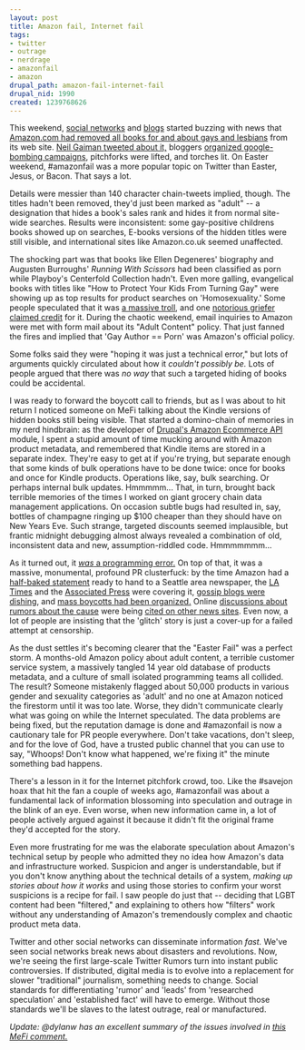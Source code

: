 ```yaml
--- 
layout: post
title: Amazon fail, Internet fail
tags: 
- twitter
- outrage
- nerdrage
- amazonfail
- amazon
drupal_path: amazon-fail-internet-fail
drupal_nid: 1990
created: 1239768626
---
```

This weekend, <a href="http://search.twitter.com/search?q=%23amazonfail">social networks</a> and <a href="http://community.livejournal.com/meta_writer/11992.html">blogs</a> started buzzing with news that <a href="http://markprobst.livejournal.com/15293.html">Amazon.com had removed all books for and about gays and lesbians</a> from its web site. <a href="http://twitter.com/neilhimself/status/1503707181">Neil Gaiman tweeted about it,</a> bloggers <a href="http://www.smartbitchestrashybooks.com/index.php/weblog/comments/amazon-rank/">organized google-bombing campaigns</a>, pitchforks were lifted, and torches lit. On Easter weekend, #amazonfail was a more popular topic on Twitter than Easter, Jesus, or Bacon. That says a lot.

Details were messier than 140 character chain-tweets implied, though. The titles hadn't been removed, they'd just been marked as "adult" -- a designation that hides a book's sales rank and hides it from normal site-wide searches. Results were inconsistent: some gay-positive childrens books showed up on searches, E-books versions of the hidden titles were still visible, and international sites like Amazon.co.uk seemed unaffected.

The shocking part was that books like Ellen Degeneres' biography and Augusten Burroughs' <em>Running With Scissors</em> had been classified as porn while Playboy's Centerfold Collection hadn't. Even more galling, evangelical books with titles like "How to Protect Your Kids From Turning Gay" were showing up as top results for product searches on 'Homosexuality.' Some people speculated that it was <a href="http://tehdely.livejournal.com/88823.html">a massive troll</a>, and one <a href="http://community.livejournal.com/brutal_honesty/3168992.html">notorious griefer claimed credit</a> for it. During the chaotic weekend, email inquiries to Amazon were met with form mail about its "Adult Content" policy. That just fanned the fires and implied that 'Gay Author == Porn' was Amazon's official policy.

Some folks said they were "hoping it was just a technical error," but lots of arguments quickly circulated about how it <em>couldn't possibly be.</em> Lots of people argued that there was <em>no way</em> that such a targeted hiding of books could be accidental.

I was ready to forward the boycott call to friends, but as I was about to hit return I noticed someone on MeFi talking about the Kindle versions of hidden books still being visible. That started a domino-chain of memories in my nerd hindbrain: as the developer of <a href="http://drupal.org/project/amazon">Drupal's Amazon Ecommerce API</a> module, I spent a stupid amount of time mucking around with Amazon product metadata, and remembered that Kindle items are stored in a separate index. They're easy to get at if you're trying, but separate enough that some kinds of bulk operations have to be done twice: once for books and once for Kindle products. Operations like, say, bulk searching. Or perhaps internal bulk updates. Hmmmmm... That, in turn, brought back terrible memories of the times I worked on giant grocery chain data management applications. On occasion subtle bugs had resulted in, say, bottles of champagne ringing up $100 cheaper than they should have on New Years Eve. Such strange, targeted discounts seemed implausible, but frantic midnight debugging almost always revealed a combination of old, inconsistent data and new, assumption-riddled code. Hmmmmmmm...

As it turned out, it <a href="http://slog.thestranger.com/slog/archives/2009/04/13/re-amazon-and-the-gay-french-glitch-mike-daisey-responds"><em>was</em> a programming error.</a> On top of that, it was a massive, monumental, profound PR clusterfuck: by the time Amazon had a <a href="http://blog.seattlepi.com/amazon/archives/166329.asp">half-baked statement</a> ready to hand to a Seattle area newspaper, the <a href="http://latimesblogs.latimes.com/jacketcopy/2009/04/amazon-deranks-gayfriendly-books-the-twitterverse-notices.html">LA Times</a> and the <a href="http://news.yahoo.com/s/ap/20090413/ap_on_en_ot/books_amazon">Associated Press</a> were covering it, <a href="http://gawker.com/5209136/these-books-too-gay-for-amazon?skyline=true&s=x">gossip blogs were dishing</a>, and <a href="http://blogout.justout.com/?p=7412">mass boycotts had been organized.</a> Online <a href="http://www.metafilter.com/80791/AmazonFAIL">discussions about rumors about the cause</a> were being <a href="http://www.dailykos.com/storyonly/2009/4/13/125529/842">cited on other news sites</a>. Even now, a lot of people are insisting that the 'glitch' story is just a cover-up for a failed attempt at censorship.

As the dust settles it's becoming clearer that the "Easter Fail" was a perfect storm. A months-old Amazon policy about adult content, a terrible customer service system, a massively tangled 14 year old database of products metadata, and a culture of small isolated programming teams all collided. The result? Someone mistakenly flagged about 50,000 products in various gender and sexuality categories as 'adult' and no one at Amazon noticed the firestorm until it was too late. Worse, they didn't communicate clearly what was going on while the Internet speculated. The data problems are being fixed, but the reputation damage is done and #amazonfail is now a cautionary tale for PR people everywhere. Don't take vacations, don't sleep, and for the love of God, have a trusted public channel that you can use to say, "Whoops! Don't know what happened, we're fixing it" the minute something bad happens.

There's a lesson in it for the Internet pitchfork crowd, too. Like the #savejon hoax that hit the fan a couple of weeks ago, #amazonfail was about a fundamental lack of information blossoming into speculation and outrage in the blink of an eye. Even worse, when new information came in, a lot of people actively argued against it because it didn't fit the original frame they'd accepted for the story.

Even more frustrating for me was the elaborate speculation about Amazon's technical setup by people who admitted they no idea how Amazon's data and infrastructure worked. Suspicion and anger is understandable, but if you don't know anything about the technical details of a system, <em>making up stories about how it works</em> and using those stories to confirm your worst suspicions is a recipe for fail. I saw people do just that -- deciding that LGBT content had been "filtered," and explaining to others how "filters" work without any understanding of Amazon's tremendously complex and chaotic product meta data.

Twitter and other social networks can disseminate information <em>fast.</em> We've seen social networks break news about disasters and revolutions. Now, we're seeing the first large-scale Twitter Rumors turn into instant public controversies. If distributed, digital media is to evolve into a replacement for slower "traditional" journalism, something needs to change. Social standards for differentiating 'rumor' and 'leads' from 'researched speculation' and 'established fact' will have to emerge. Without those standards we'll be slaves to the latest outrage, real or manufactured.

<em>Update: @dylanw has an excellent summary of the issues involved in <a href="http://www.metafilter.com/80791/AmazonFAIL#2527842">this MeFi comment.</a></em>
